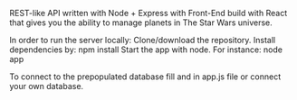 REST-like API written with Node + Express with Front-End build with React that gives you the ability to manage planets in The Star Wars universe.

In order to run the server locally:
Clone/download the repository.
Install dependencies by:
npm install
Start the app with node. For instance:
node app

To connect to the prepopulated database fill <username> and <password> in app.js file or connect your own database.
